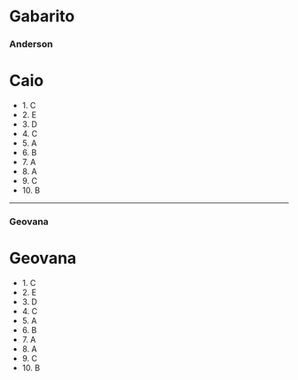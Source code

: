 # Gabarito

### Anderson

<h1>Caio</h1>

<ul>
<li>1. C </li>
<li>2. E </li>
<li>3. D </li>
<li>4. C </li>
<li>5. A </li>
<li>6. B </li>
<li>7. A </li>
<li>8. A </li>
<li>9. C </li>
<li>10. B </li>
</ul>

---


### Geovana

<h1>Geovana</h1>

<ul>
<li>1. C </li>
<li>2. E </li>
<li>3. D </li>
<li>4. C </li>
<li>5. A </li>
<li>6. B </li>
<li>7. A </li>
<li>8. A </li>
<li>9. C </li>
<li>10. B </li>
</ul>